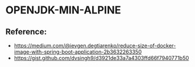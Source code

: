 # OPENJDK-MIN-ALPINE

## Reference:

* https://medium.com/@ievgen.degtiarenko/reduce-size-of-docker-image-with-spring-boot-application-2b3632263350
* https://gist.github.com/dvsingh9/d3921de33a7a4303ffd66f7940771b50
